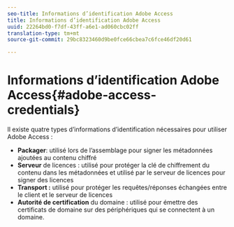 ```yaml
---
seo-title: Informations d’identification Adobe Access
title: Informations d’identification Adobe Access
uuid: 22264bd0-f7df-43ff-a6e1-ad060cbc02ff
translation-type: tm+mt
source-git-commit: 29bc8323460d9be0fce66cbea7c6fce46df20d61

---
```



# Informations d’identification Adobe Access{#adobe-access-credentials}

Il existe quatre types d’informations d’identification nécessaires pour utiliser Adobe Access :

* **Packager**: utilisé lors de l’assemblage pour signer les métadonnées ajoutées au contenu chiffré
* **Serveur** de licences : utilisé pour protéger la clé de chiffrement du contenu dans les métadonnées et utilisé par le serveur de licences pour signer des licences
* **Transport :** utilisé pour protéger les requêtes/réponses échangées entre le client et le serveur de licences
* **Autorité de certification** du domaine : utilisé pour émettre des certificats de domaine sur des périphériques qui se connectent à un domaine.

